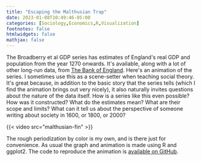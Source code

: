 ```yaml
---
title: "Escaping the Malthusian Trap"
date: 2023-01-08T10:49:46-05:00
categories: [Sociology,Economics,R,Visualization]
footnotes: false
htmlwidgets: false
mathjax: false
---
```



The Broadberry et al GDP series has estimates of England's real GDP and population from the year 1270 onwards. It's available, along with a lot of other long-run data, from [The Bank of England](https://www.bankofengland.co.uk/statistics/research-datasets). Here's an animation of the series. I sometimes use this as a scene-setter when teaching social theory. It's great because, in addition to the basic story that the series tells (which I find the animation brings out very nicely), it also naturally invites questions about the nature of the data itself. How is a series like this even possible? How was it constructed? What do the estimates mean? What are their scope and limits? What can it tell us about the perspective of someone writing about society in 1600, or 1800, or 2000? 

{{< video src="malthusian-fin" >}}

The rough periodization by color is my own, and is there just for convenience. As usual the graph and animation is made using R and ggplot2. The code to reproduce the animation is [available on GitHub](https://github.com/kjhealy/england_gdp_long). 
